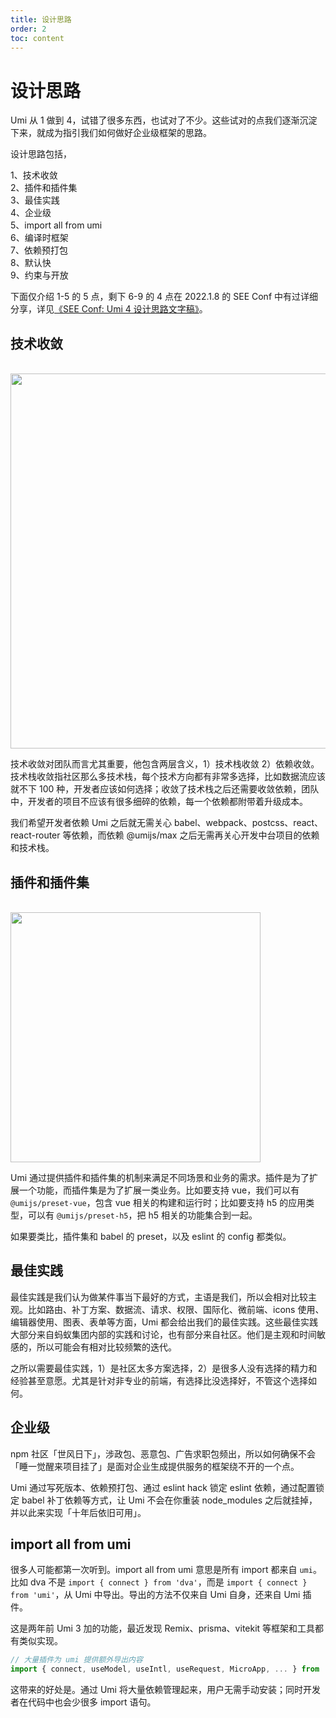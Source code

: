 ```yaml
---
title: 设计思路
order: 2
toc: content
---
```

# 设计思路

Umi 从 1 做到 4，试错了很多东西，也试对了不少。这些试对的点我们逐渐沉淀下来，就成为指引我们如何做好企业级框架的思路。

设计思路包括，

1、技术收敛<br />
2、插件和插件集<br />
3、最佳实践<br />
4、企业级<br />
5、import all from umi<br />
6、编译时框架<br />
7、依赖预打包<br />
8、默认快<br />
9、约束与开放<br />

下面仅介绍 1-5 的 5 点，剩下 6-9 的 4 点在 2022.1.8 的 SEE Conf 中有过详细分享，详见[《SEE Conf: Umi 4 设计思路文字稿》](https://mp.weixin.qq.com/s?__biz=MjM5NDgyODI4MQ%3D%3D&mid=2247484533&idx=1&sn=9b15a67b88ebc95476fce1798eb49146)。

## 技术收敛

<br />
<img src="https://img.alicdn.com/tfs/TB1hE8ywrr1gK0jSZFDXXb9yVXa-1227-620.png" width="600" />
<br />

技术收敛对团队而言尤其重要，他包含两层含义，1）技术栈收敛 2）依赖收敛。技术栈收敛指社区那么多技术栈，每个技术方向都有非常多选择，比如数据流应该就不下 100 种，开发者应该如何选择；收敛了技术栈之后还需要收敛依赖，团队中，开发者的项目不应该有很多细碎的依赖，每一个依赖都附带着升级成本。

我们希望开发者依赖 Umi 之后就无需关心 babel、webpack、postcss、react、react-router 等依赖，而依赖 @umijs/max 之后无需再关心开发中台项目的依赖和技术栈。

## 插件和插件集

<br />
<img src="https://img.alicdn.com/tfs/TB1mrhuwqL7gK0jSZFBXXXZZpXa-956-728.png" width="400" />
<br />

Umi 通过提供插件和插件集的机制来满足不同场景和业务的需求。插件是为了扩展一个功能，而插件集是为了扩展一类业务。比如要支持 vue，我们可以有 `@umijs/preset-vue`，包含 vue 相关的构建和运行时；比如要支持 h5 的应用类型，可以有 `@umijs/preset-h5`，把 h5 相关的功能集合到一起。

如果要类比，插件集和 babel 的 preset，以及 eslint 的 config 都类似。

## 最佳实践

最佳实践是我们认为做某件事当下最好的方式，主语是我们，所以会相对比较主观。比如路由、补丁方案、数据流、请求、权限、国际化、微前端、icons 使用、编辑器使用、图表、表单等方面，Umi 都会给出我们的最佳实践。这些最佳实践大部分来自蚂蚁集团内部的实践和讨论，也有部分来自社区。他们是主观和时间敏感的，所以可能会有相对比较频繁的迭代。

之所以需要最佳实践，1）是社区太多方案选择，2）是很多人没有选择的精力和经验甚至意愿。尤其是针对非专业的前端，有选择比没选择好，不管这个选择如何。

## 企业级

npm 社区「世风日下」，涉政包、恶意包、广告求职包频出，所以如何确保不会「睡一觉醒来项目挂了」是面对企业生成提供服务的框架绕不开的一个点。

Umi 通过写死版本、依赖预打包、通过 eslint hack 锁定 eslint 依赖，通过配置锁定 babel 补丁依赖等方式，让 Umi 不会在你重装 node_modules 之后就挂掉，并以此来实现「十年后依旧可用」。

## import all from umi

很多人可能都第一次听到。import all from umi 意思是所有 import 都来自 `umi`。比如 dva 不是 `import { connect } from 'dva'`，而是 `import { connect } from 'umi'`，从 Umi 中导出。导出的方法不仅来自 Umi 自身，还来自 Umi 插件。

这是两年前 Umi 3 加的功能，最近发现 Remix、prisma、vitekit 等框架和工具都有类似实现。

```ts
// 大量插件为 umi 提供额外导出内容
import { connect, useModel, useIntl, useRequest, MicroApp, ... } from 'umi';
```

这带来的好处是。通过 Umi 将大量依赖管理起来，用户无需手动安装；同时开发者在代码中也会少很多 import 语句。
